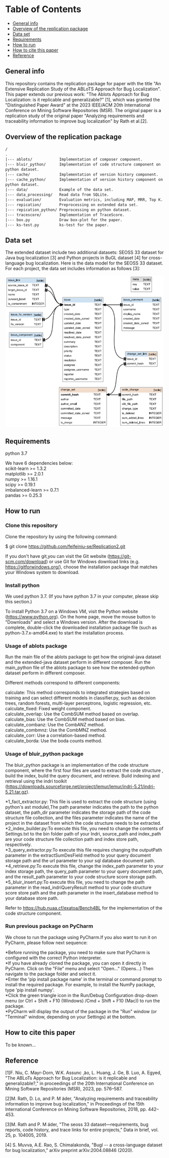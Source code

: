 # Table of Contents

* [General info](#1)
* [Overview of the replication package](#7)
* [Data set](#2)
* [Requirements](#3)
* [How to run](#4)
* [How to cite this paper](#5)
* [Reference](#6)

<h2 id="1"> General info </h2>
This repository contains the replication package for paper with the title "An Extensive Replication Study of the ABLoTS Approach for Bug Localization". This paper extends our previous work: "The Ablots Approach for Bug Localization: is it replicable and generalizable?" [1], which was granted the "Distinguished Paper Award" at the 2023 IEEE/ACM 20th International Conference on Mining Software Repositories (MSR). 
The original paper is a replication study of the original paper "Analyzing requirements and traceability information to improve bug localization" by Rath et al.[2].


<h2 id="7"> Overview of the replication package </h2>

    /
    .
    |--- ablots/            Implementation of composer component.	
    |--- bluir_python/      Implementation of code structure component on python dataset.
    |--- cache/             Implementation of version history component.
    |--- cache_python/      Implementation of version history component on python dataset.
    |--- data/              Example of the data set.
    |--- data_processing/   Read data from SQLite.
    |--- evaluation/        Evaluation metrics, including MAP, MRR, Top K.
    |--- repication/        Preprocessing on extended data set.
    |--- repication_python/ Preprocessing on python dataset.
    |--- tracescore/        Implementation of TraceScore.
    |--- box.py             Draw box-plot for the paper.
    |--- ks-test.py         ks-test for the paper.

<h2 id="2"> Data set </h2>
The extended dataset include two additional datasets: SEOSS 33 dataset for Java bug localization [3] and Python projects in BuGL dataset [4] for cross-language bug localization.
Here is the data model for the SEOSS 33 dataset. For each project, the data set includes information as follows [3]:

![avatar](dataset.png)

<h2 id="3"> Requirements </h2>
python 3.7  <br>   


We have 6 dependencies below:<br>
scikit-learn >= 1.3.2<br>
matplotlib >= 2.0.1<br>
numpy >= 1.16.1<br>
scipy >= 0.19.1<br>
imbalanced-learn >= 0.7.1<br>
pandas >= 0.25.3<br>

<h2 id="4"> How to run </h2>
<h3>Clone this repository</h3>
Clone the repository by using the following command:<br>

$ git clone https://github.com/feifeiniu-se/Replication2.git

If you don't have git,you can visit the Git website (https://git-scm.com/download) or use Git for Windows download links (e.g. https://gitforwindows.org/), choose the installation package that matches your Windows system to download.<br>

<h3>Install python</h3>
We used python 3.7. (If you have python 3.7 in your computer, please skip this section.)<br>

To install Python 3.7 on a Windows VM, visit the Python website (https://www.python.org). On the home page, move the mouse button to "Downloads" and select a Windows version. After the download is complete, double-click the downloaded installation package file (such as python-3.7.x-amd64.exe) to start the installation process.

<h3>Usage of ablots package</h3>
Run the main file of the ablots package to get how the original-java dataset and the extended-java dataset perform in different composer.
Run the main_python file of the ablots package to see how the extended-python dataset perform in different composer.

Different methods correspond to different components: <br>

calculate: This method corresponds to integrated strategies based on training and can select different models in classifier.py, such as decision trees, random forests, multi-layer perceptrons, logistic regression, etc. <br>
calculate_fixed: Fixed weight component. <br>
calculate_overlap: Use the CombSUM method based on overlap. <br>
calculate_bias: Use the CombSUM method based on bias. <br>
calculate_combanz: Use the CombANZ method. <br>
calculate_combmnz: Use the CombMNZ method. <br>
calculate_corr: Use a correlation-based method. <br>
calculate_borda: Use the boda counts method. <br>

<h3>Usage of bluir_python package</h3>

The bluir_python package is an implementation of the code structure component, where the first four files are used to extract the code structure , build the index, build the query document, and retrieve. Build indexing and retrieval using the indri toolkit (https://downloads.sourceforge.net/project/lemur/lemur/indri-5.21/indri-5.21.tar.gz).

*1_fact_extractor.py: This file is used to extract the code structure (using python's ast module),The path parameter indicates the path to the python dataset, the path_dir parameter indicates the storage path of the code structure file collection, and the files parameter indicates the name of the project in the dataset from which the code structure needs to be extracted.<br>
*2_index_builder.py:To execute this file, you need to change the contents of Settings.txt to the bin folder path of your Indri, source_path and index_path are your code structure file collection path and index store path, respectively.<br>
*3_query_extractor.py:To execute this file requires changing the outputPath parameter in the extractSumDesField method to your query document storage path and the url parameter to your sql database document path.<br>
*4_retrieve.py:To execute this file, change the index_path parameter to your index storage path, the query_path parameter to your query document path, and the result_path parameter to your code structure score storage path.<br>
*5_bluir_insert.py:To execute this file, you need to change the path parameter in the read_indriQueryResult method to your code structure score store path and the path parameter in the insert_database method to your database store path.<br>

Refer to https://hub.nuaa.cf/exatoa/Bench4BL for the implementation of the code structure component.

<h3>Run previous package on PyCharm</h3>
We chose to run the package using PyCharm.If you also want to run it on PyCharm, please follow next sequence:<br>

*Before running the package, you need to make sure that PyCharm is configured with the correct Python interpreter.<br>
*If you have already cloned the package, you can open it directly in PyCharm. Click on the "File" menu and select "Open..." (Opens...) Then navigate to the package folder and select it.<br>
*Enter the 'pip install package name' in the terminal or command prompt to install the required package. For example, to install the NumPy package, type 'pip install numpy'.<br>
*Click the green triangle icon in the Run/Debug Configuration drop-down menu (or Ctrl + Shift + F10 (Windows) /Cmd + Shift + F10 (Mac)) to run the package.<br>
*PyCharm will display the output of the package in the "Run" window (or "Terminal" window, depending on your Settings) at the bottom.<br>

<h2 id="5"> How to  cite this paper </h2>

To be known...

<h2 id="6">Reference</h2>

[1]F. Niu, C. Mayr-Dorn, W.K. Assunc ̧ ̃ao, L. Huang, J. Ge, B. Luo, A. Egyed,
"The ABLoTs Approach for Bug Localization: is it replicable and generalizable?," 
in proceedings of the 20th International Conference on Mining Software 
Repositories (MSR), 2023, pp. 576–587.

[2]M. Rath, D. Lo, and P. M ̈ader, "Analyzing requirements and traceability
information to improve bug localization," in Proceedings of the 15th
International Conference on Mining Software Repositories, 2018, pp.
442–453.

[3]M. Rath and P. M ̈ader, "The seoss 33 dataset—requirements, bug reports,
code history, and trace links for entire projects," Data in brief, vol. 25,
p. 104005, 2019.

[4] S. Muvva, A.E. Rao, S. Chimalakonda, "Bugl -- a cross-language dataset for bug localization," arXiv preprint arXiv:2004.08846 (2020).
